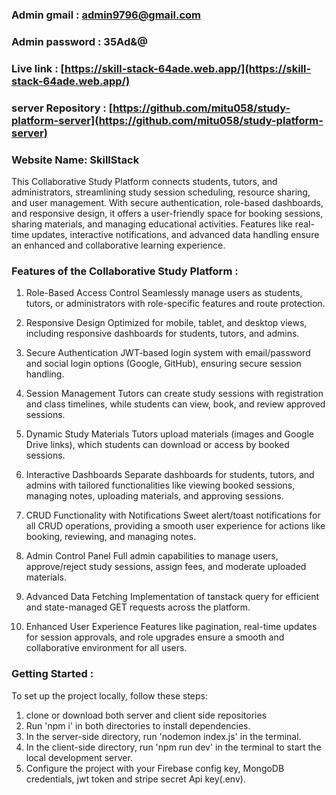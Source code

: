 
### Admin gmail : admin9796@gmail.com

### Admin password : 35Ad&@

### Live link : [https://skill-stack-64ade.web.app/](https://skill-stack-64ade.web.app/)

### server Repository : [https://github.com/mitu058/study-platform-server](https://github.com/mitu058/study-platform-server)

### Website Name: SkillStack

This Collaborative Study Platform connects students, tutors, and administrators, streamlining study session scheduling, resource sharing, and user management. With secure authentication, role-based dashboards, and responsive design, it offers a user-friendly space for booking sessions, sharing materials, and managing educational activities. Features like real-time updates, interactive notifications, and advanced data handling ensure an enhanced and collaborative learning experience.

### Features of the Collaborative Study Platform : 

1. Role-Based Access Control
Seamlessly manage users as students, tutors, or administrators with role-specific features and route protection.

2. Responsive Design
Optimized for mobile, tablet, and desktop views, including responsive dashboards for students, tutors, and admins.

3. Secure Authentication
JWT-based login system with email/password and social login options (Google, GitHub), ensuring secure session handling.

4. Session Management
Tutors can create study sessions with registration and class timelines, while students can view, book, and review approved sessions.

5. Dynamic Study Materials
Tutors upload materials (images and Google Drive links), which students can download or access by booked sessions.

6. Interactive Dashboards
Separate dashboards for students, tutors, and admins with tailored functionalities like viewing booked sessions, managing notes, uploading materials, and approving sessions.

7. CRUD Functionality with Notifications
Sweet alert/toast notifications for all CRUD operations, providing a smooth user experience for actions like booking, reviewing, and managing notes.

8. Admin Control Panel
Full admin capabilities to manage users, approve/reject study sessions, assign fees, and moderate uploaded materials.

9. Advanced Data Fetching
Implementation of tanstack query for efficient and state-managed GET requests across the platform.

10. Enhanced User Experience
Features like pagination, real-time updates for session approvals, and role upgrades ensure a smooth and collaborative environment for all users.

### Getting Started :
To set up the project locally, follow these steps:
1. clone or download both server and client side repositories
2. Run 'npm i' in both directories to install dependencies.
3. In the server-side directory, run 'nodemon index.js' in the terminal.
4. In the client-side directory, run 'npm run dev' in the terminal to start the local development server.
5. Configure the project with your Firebase config key, MongoDB credentials, jwt token and stripe secret Api key(.env).
